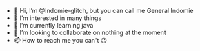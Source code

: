 - 👋 Hi, I’m @Indomie-glitch, but you can call me General Indomie
- 👀 I’m interested in many things 
- 🌱 I’m currently learning java
- 💞️ I’m looking to collaborate on nothing at the moment
- 📫 How to reach me you can't ☹ 

<!---
Indomie-glitch/Indomie-glitch is a ✨ special ✨ repository because its `README.md` (this file) appears on your GitHub profile.
You can click the Preview link to take a look at your changes.
--->
